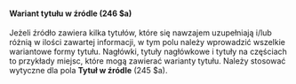 #### Wariant tytułu w źródle (246 $a)

Jeżeli źródło zawiera kilka tytułów, które się nawzajem uzupełniają i/lub różnią w ilości zawartej informacji, w tym polu należy wprowadzić wszelkie wariantowe formy tytułu. Nagłówki, tytuły nagłówkowe i tytuły na częściach to przykłady miejsc, które mogą zawierać warianty tytułu. Należy stosować wytyczne dla pola **Tytuł w źródle** (245 $a).